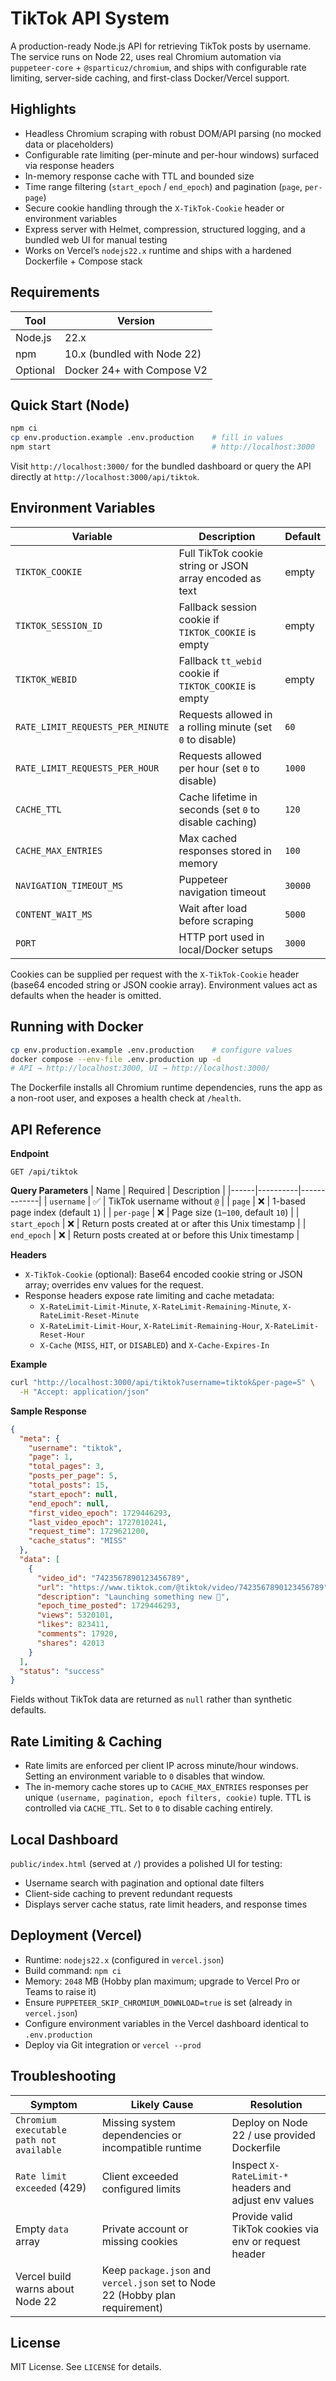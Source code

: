 # TikTok API System

A production-ready Node.js API for retrieving TikTok posts by username. The service runs on Node 22, uses real Chromium automation via `puppeteer-core` + `@sparticuz/chromium`, and ships with configurable rate limiting, server-side caching, and first-class Docker/Vercel support.

## Highlights

- Headless Chromium scraping with robust DOM/API parsing (no mocked data or placeholders)
- Configurable rate limiting (per-minute and per-hour windows) surfaced via response headers
- In-memory response cache with TTL and bounded size
- Time range filtering (`start_epoch` / `end_epoch`) and pagination (`page`, `per-page`)
- Secure cookie handling through the `X-TikTok-Cookie` header or environment variables
- Express server with Helmet, compression, structured logging, and a bundled web UI for manual testing
- Works on Vercel’s `nodejs22.x` runtime and ships with a hardened Dockerfile + Compose stack

## Requirements

| Tool | Version |
|------|---------|
| Node.js | 22.x |
| npm | 10.x (bundled with Node 22) |
| Optional | Docker 24+ with Compose V2 |

## Quick Start (Node)

```bash
npm ci
cp env.production.example .env.production    # fill in values
npm start                                    # http://localhost:3000
```

Visit `http://localhost:3000/` for the bundled dashboard or query the API directly at `http://localhost:3000/api/tiktok`.

## Environment Variables

| Variable | Description | Default |
|----------|-------------|---------|
| `TIKTOK_COOKIE` | Full TikTok cookie string or JSON array encoded as text | empty |
| `TIKTOK_SESSION_ID` | Fallback session cookie if `TIKTOK_COOKIE` is empty | empty |
| `TIKTOK_WEBID` | Fallback `tt_webid` cookie if `TIKTOK_COOKIE` is empty | empty |
| `RATE_LIMIT_REQUESTS_PER_MINUTE` | Requests allowed in a rolling minute (set `0` to disable) | `60` |
| `RATE_LIMIT_REQUESTS_PER_HOUR` | Requests allowed per hour (set `0` to disable) | `1000` |
| `CACHE_TTL` | Cache lifetime in seconds (set `0` to disable caching) | `120` |
| `CACHE_MAX_ENTRIES` | Max cached responses stored in memory | `100` |
| `NAVIGATION_TIMEOUT_MS` | Puppeteer navigation timeout | `30000` |
| `CONTENT_WAIT_MS` | Wait after load before scraping | `5000` |
| `PORT` | HTTP port used in local/Docker setups | `3000` |

Cookies can be supplied per request with the `X-TikTok-Cookie` header (base64 encoded string or JSON cookie array). Environment values act as defaults when the header is omitted.

## Running with Docker

```bash
cp env.production.example .env.production    # configure values
docker compose --env-file .env.production up -d
# API → http://localhost:3000, UI → http://localhost:3000/
```

The Dockerfile installs all Chromium runtime dependencies, runs the app as a non-root user, and exposes a health check at `/health`.

## API Reference

**Endpoint**
```
GET /api/tiktok
```

**Query Parameters**
| Name | Required | Description |
|------|----------|-------------|
| `username` | ✅ | TikTok username without `@` |
| `page` | ❌ | 1-based page index (default `1`) |
| `per-page` | ❌ | Page size (`1`–`100`, default `10`) |
| `start_epoch` | ❌ | Return posts created at or after this Unix timestamp |
| `end_epoch` | ❌ | Return posts created at or before this Unix timestamp |

**Headers**
- `X-TikTok-Cookie` (optional): Base64 encoded cookie string or JSON array; overrides env values for the request.
- Response headers expose rate limiting and cache metadata:
  - `X-RateLimit-Limit-Minute`, `X-RateLimit-Remaining-Minute`, `X-RateLimit-Reset-Minute`
  - `X-RateLimit-Limit-Hour`, `X-RateLimit-Remaining-Hour`, `X-RateLimit-Reset-Hour`
  - `X-Cache` (`MISS`, `HIT`, or `DISABLED`) and `X-Cache-Expires-In`

**Example**
```bash
curl "http://localhost:3000/api/tiktok?username=tiktok&per-page=5" \
  -H "Accept: application/json"
```

**Sample Response**
```json
{
  "meta": {
    "username": "tiktok",
    "page": 1,
    "total_pages": 3,
    "posts_per_page": 5,
    "total_posts": 15,
    "start_epoch": null,
    "end_epoch": null,
    "first_video_epoch": 1729446293,
    "last_video_epoch": 1727010241,
    "request_time": 1729621200,
    "cache_status": "MISS"
  },
  "data": [
    {
      "video_id": "7423567890123456789",
      "url": "https://www.tiktok.com/@tiktok/video/7423567890123456789",
      "description": "Launching something new 👀",
      "epoch_time_posted": 1729446293,
      "views": 5320101,
      "likes": 823411,
      "comments": 17920,
      "shares": 42013
    }
  ],
  "status": "success"
}
```
Fields without TikTok data are returned as `null` rather than synthetic defaults.

## Rate Limiting & Caching

- Rate limits are enforced per client IP across minute/hour windows. Setting an environment variable to `0` disables that window.
- The in-memory cache stores up to `CACHE_MAX_ENTRIES` responses per unique `(username, pagination, epoch filters, cookie)` tuple. TTL is controlled via `CACHE_TTL`. Set to `0` to disable caching entirely.

## Local Dashboard

`public/index.html` (served at `/`) provides a polished UI for testing:
- Username search with pagination and optional date filters
- Client-side caching to prevent redundant requests
- Displays server cache status, rate limit headers, and response times

## Deployment (Vercel)

- Runtime: `nodejs22.x` (configured in `vercel.json`)
- Build command: `npm ci`
- Memory: `2048` MB (Hobby plan maximum; upgrade to Vercel Pro or Teams to raise it)
- Ensure `PUPPETEER_SKIP_CHROMIUM_DOWNLOAD=true` is set (already in `vercel.json`)
- Configure environment variables in the Vercel dashboard identical to `.env.production`
- Deploy via Git integration or `vercel --prod`

## Troubleshooting

| Symptom | Likely Cause | Resolution |
|---------|-------------|------------|
| `Chromium executable path not available` | Missing system dependencies or incompatible runtime | Deploy on Node 22 / use provided Dockerfile |
| `Rate limit exceeded` (429) | Client exceeded configured limits | Inspect `X-RateLimit-*` headers and adjust env values |
| Empty `data` array | Private account or missing cookies | Provide valid TikTok cookies via env or request header |
| Vercel build warns about Node 22 | Keep `package.json` and `vercel.json` set to Node 22 (Hobby plan requirement) |

## License

MIT License. See `LICENSE` for details.

